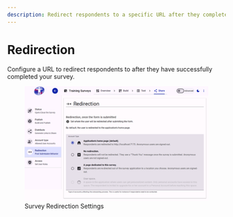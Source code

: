 ```yaml
---
description: Redirect respondents to a specific URL after they complete the survey.
---
```


# Redirection

Configure a URL to redirect respondents to after they have successfully completed your survey.

<figure><img src="./assets/share-redirection.png" alt="Survey Redirection Settings"><figcaption>Survey Redirection Settings</figcaption></figure>
